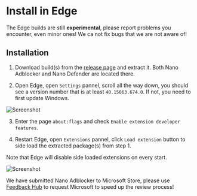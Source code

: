 # Install in Edge

The Edge builds are still **experimental**, please report problems you
encounter, even minor ones! We ca not fix bugs that we are not aware of!

## Installation

1. Download build(s) from the
   [release page](https://github.com/NanoAdblocker/NanoCore/releases) and
   extract it. Both Nano Adblocker and Nano Defender are located there.

2. Open Edge, open `Settings` pannel, scroll all the way down, you should see
   a version number that is at least `40.15063.674.0`. If not, you need to
   first update Windows. 

![Screenshot](https://i.imgur.com/GZritjm.png)

3. Enter the page `about:flags` and check `Enable extension developer features`.

4. Restart Edge, open `Extensions` pannel, click `Load extension` button to side
   load the extracted package(s) from step 1.

Note that Edge will disable side loaded extensions on every start.

![Screenshot](https://i.imgur.com/rkVyCX4.png)

We have submitted Nano Adblocker to Microsoft Store, please use
[Feedback Hub](https://developer.microsoft.com/en-us/microsoft-edge/extensions/requests/)
to request Microsoft to speed up the review process!
